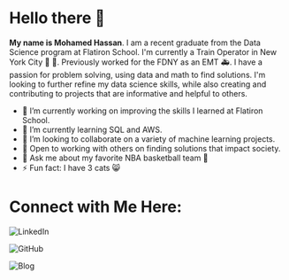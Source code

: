 # Hello there 👋

**My name is Mohamed Hassan**. I am a recent graduate from the Data Science program at Flatiron School. I'm currently a Train Operator in New York City 🚆 🗽. Previously worked for the FDNY as an EMT 🚑. I have a passion for problem solving, using data and math to find solutions. I'm looking to further refine my data science skills, while also creating and contributing to projects that are informative and helpful to others.



- 🔭 I’m currently working on improving the skills I learned at Flatiron School.
- 🌱 I’m currently learning SQL and AWS.
- 👀 I’m looking to collaborate on a variety of machine learning projects.
- 👐 Open to working with others on finding solutions that impact society. 
- 💬 Ask me about my favorite NBA basketball team 🏀
- ⚡ Fun fact: I have 3 cats 😸

# Connect with Me Here:

![LinkedIn](https://www.linkedin.com/in/mohamedhassannyc/)

![GitHub](https://github.com/moham6839)

![Blog](https://moe9386.medium.com/)
